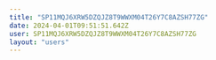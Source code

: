 ```yaml
---
title: "SP11MQJ6XRW5DZQJZ8T9WWXM04T26Y7C8AZSH77ZG"
date: 2024-04-01T09:51:51.642Z
user: SP11MQJ6XRW5DZQJZ8T9WWXM04T26Y7C8AZSH77ZG
layout: "users"
---
```

    